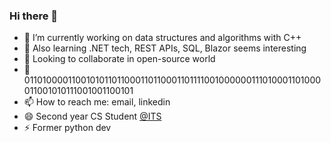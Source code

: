 ### Hi there 👋

- 🔭 I’m currently working on data structures and algorithms with C++
- 🌱 Also learning .NET tech, REST APIs, SQL, Blazor seems interesting
- 👯 Looking to collaborate in open-source world
- 💬 0110100001100101011011000110110001101111001000000111010001101000011001010111001001100101
- 📫 How to reach me: email, linkedin
- 😄 Second year CS Student [@ITS](https://its.edu.rs)
- ⚡ Former python dev
